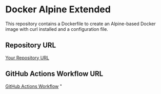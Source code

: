 # Docker Alpine Extended
This repository contains a Dockerfile to create an Alpine-based Docker image with curl installed and a configuration file.

## Repository URL
[Your Repository URL](https://github.com/sayka88/docker-alpine-extended)

## GitHub Actions Workflow URL
[GitHub Actions Workflow](https://github.com/sayka88/docker-alpine-extended/actions)
" 
